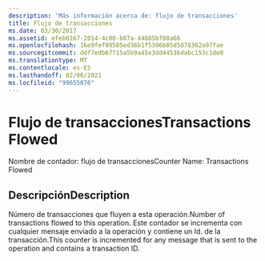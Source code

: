 ```yaml
---
description: 'Más información acerca de: flujo de transacciones'
title: Flujo de transacciones
ms.date: 03/30/2017
ms.assetid: efeb0167-2014-4c08-b07a-44885bf80a66
ms.openlocfilehash: 16e9fef99505ed36b1f5396b05d5078362a97fae
ms.sourcegitcommit: ddf7edb67715a5b9a45e3dd44536dabc153c1de0
ms.translationtype: MT
ms.contentlocale: es-ES
ms.lasthandoff: 02/06/2021
ms.locfileid: "99655076"
---
```

# <a name="transactions-flowed"></a><span data-ttu-id="4e0cf-103">Flujo de transacciones</span><span class="sxs-lookup"><span data-stu-id="4e0cf-103">Transactions Flowed</span></span>

<span data-ttu-id="4e0cf-104">Nombre de contador: flujo de transacciones</span><span class="sxs-lookup"><span data-stu-id="4e0cf-104">Counter Name: Transactions Flowed</span></span>  
  
## <a name="description"></a><span data-ttu-id="4e0cf-105">Descripción</span><span class="sxs-lookup"><span data-stu-id="4e0cf-105">Description</span></span>  

 <span data-ttu-id="4e0cf-106">Número de transacciones que fluyen a esta operación.</span><span class="sxs-lookup"><span data-stu-id="4e0cf-106">Number of transactions flowed to this operation.</span></span> <span data-ttu-id="4e0cf-107">Este contador se incrementa con cualquier mensaje enviado a la operación y contiene un Id. de la transacción.</span><span class="sxs-lookup"><span data-stu-id="4e0cf-107">This counter is incremented for any message that is sent to the operation and contains a transaction ID.</span></span>
